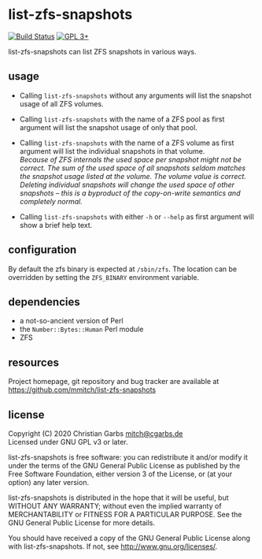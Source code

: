 list-zfs-snapshots
==================

[![Build Status](https://img.shields.io/github/workflow/status/mmitch/list-zfs-snapshots/tests/master)](https://github.com/mmitch/list-zfs-snapshots/actions?query=branch%3Amaster)
[![GPL 3+](https://img.shields.io/badge/license-GPL%203%2B-blue.svg)](http://www.gnu.org/licenses/gpl-3.0-standalone.html)

list-zfs-snapshots can list ZFS snapshots in various ways.


usage
-----

* Calling `list-zfs-snapshots` without any arguments will list the
  snapshot usage of all ZFS volumes.
  
* Calling `list-zfs-snapshots` with the name of a ZFS pool as first
  argument will list the snapshot usage of only that pool.
  
* Calling `list-zfs-snapshots` with the name of a ZFS volume as first
  argument will list the individual snapshots in that volume.  
  _Because of ZFS internals the used space per snapshot might not be
  correct.  The sum of the used space of all snapshots seldom matches
  the snapshot usage listed at the volume.  The volume value is
  correct.  Deleting individual snapshots will change the used space
  of other snapshots – this is a byproduct of the copy-on-write
  semantics and completely normal._
  
* Calling `list-zfs-snapshots` with either `-h` or `--help` as first
  argument will show a brief help text.


configuration
-------------

By default the zfs binary is expected at `/sbin/zfs`.
The location can be overridden by setting the `ZFS_BINARY` environment variable.


dependencies
------------

- a not-so-ancient version of Perl
- the `Number::Bytes::Human` Perl module
- ZFS


resources
---------

Project homepage, git repository and bug tracker are available at
https://github.com/mmitch/list-zfs-snapshots


license
-------

Copyright (C) 2020  Christian Garbs <mitch@cgarbs.de>  
Licensed under GNU GPL v3 or later.

list-zfs-snapshots is free software: you can redistribute it and/or
modify it under the terms of the GNU General Public License as
published by the Free Software Foundation, either version 3 of the
License, or (at your option) any later version.

list-zfs-snapshots is distributed in the hope that it will be
useful, but WITHOUT ANY WARRANTY; without even the implied warranty
of MERCHANTABILITY or FITNESS FOR A PARTICULAR PURPOSE.  See the GNU
General Public License for more details.

You should have received a copy of the GNU General Public License
along with list-zfs-snapshots.  If not, see <http://www.gnu.org/licenses/>.
